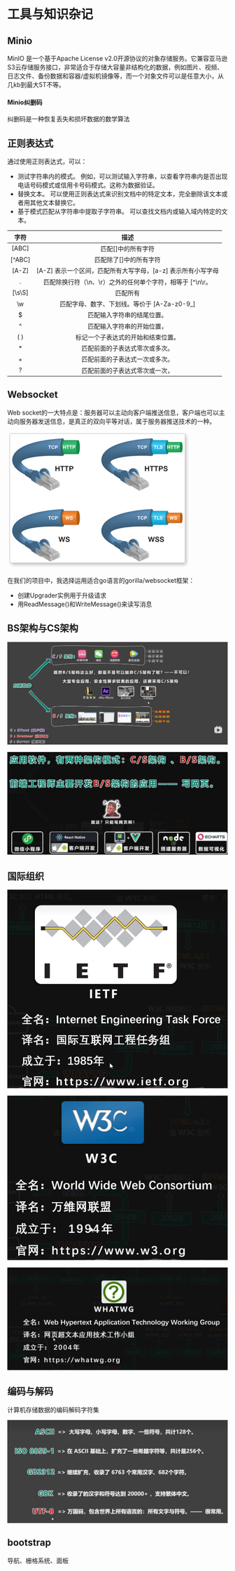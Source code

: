 # 工具与知识杂记

## Minio

MinIO 是一个基于Apache License v2.0开源协议的对象存储服务。它兼容亚马逊S3云存储服务接口，非常适合于存储大容量非结构化的数据，例如图片、视频、日志文件、备份数据和容器/虚拟机镜像等，而一个对象文件可以是任意大小，从几kb到最大5T不等。

#### Minio纠删码

纠删码是一种恢复丢失和损坏数据的数学算法



## 正则表达式

通过使用正则表达式，可以：

- 测试字符串内的模式。
  例如，可以测试输入字符串，以查看字符串内是否出现电话号码模式或信用卡号码模式。这称为数据验证。
- 替换文本。
  可以使用正则表达式来识别文档中的特定文本，完全删除该文本或者用其他文本替换它。
- 基于模式匹配从字符串中提取子字符串。
  可以查找文档内或输入域内特定的文本。

|  字符  |                             描述                             |
| :----: | :----------------------------------------------------------: |
| [ABC]  |                      匹配[]中的所有字符                      |
| [^ABC] |                    匹配除了[]中的所有字符                    |
| [A-Z]  | [A-Z] 表示一个区间，匹配所有大写字母，[a-z] 表示所有小写字母 |
|   .    |  匹配除换行符（\n、\r）之外的任何单个字符，相等于 [^\n\r。   |
| [\s\S] |                           匹配所有                           |
|   \w   |         匹配字母、数字、下划线。等价于 [A-Za-z0-9_]          |
|   $    |                  匹配输入字符串的结尾位置。                  |
|   ^    |                  匹配输入字符串的开始位置，                  |
|  ( )   |              标记一个子表达式的开始和结束位置。              |
|   *    |                匹配前面的子表达式零次或多次。                |
|   +    |                匹配前面的子表达式一次或多次。                |
|   ?    |                匹配前面的子表达式零次或一次，                |



## Websocket

Web socket的一大特点是：服务器可以主动向客户端推送信息，客户端也可以主动向服务器发送信息，是真正的双向平等对话，属于服务器推送技术的一种。

![bg2017051503](figure/bg2017051503.jpg)

在我们的项目中，我选择运用适合go语言的gorilla/websocket框架：

- 创建Upgrader实例用于升级请求
- 用ReadMessage()和WriteMessage()来读写消息



## BS架构与CS架构

![image-20230501161223483](figure/image-20230501161223483.png)

![image-20230501161349587](figure/image-20230501161349587.png)



## 国际组织

![image-20230501164203784](figure/image-20230501164203784.png)

![image-20230501164226862](figure/image-20230501164226862.png)

![image-20230501164338466](figure/image-20230501164338466.png)

## 编码与解码

计算机存储数据的编码解码字符集

![image-20230503170549794](figure/image-20230503170549794.png)

## bootstrap

导航、栅格系统、面板